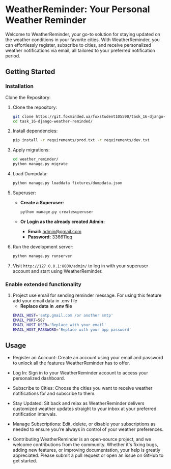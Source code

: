 # WeatherReminder: Your Personal Weather Reminder
Welcome to WeatherReminder, your go-to solution for staying updated on the weather conditions in your favorite cities. With WeatherReminder, you can effortlessly register, subscribe to cities, and receive personalized weather notifications via email, all tailored to your preferred notification period.


## Getting Started


### Installation
Clone the Repository:

1. Clone the repository:

    ```bash
    git clone https://git.foxminded.ua/foxstudent105590/task_16-django-weather-reminded.git
    cd task_16-django-weather-reminded/
    ```

2. Install dependencies:

    ```bash
    pip install -r requirements/prod.txt -r requirements/dev.txt

    ```

3. Apply migrations:

    ```bash
    cd weather_reminder/
    python manage.py migrate
    ```

4. Load Dumpdata:

    ```bash
    python manage.py loaddata fixtures/dumpdata.json
    ```

5. Superuser:

   - **Create a Superuser:**
     ```bash
     python manage.py createsuperuser
     ```

   - **Or Login as the already created Admin:**
     - **Email:** admin@gmail.com
     - **Password:** 336611qq

6. Run the development server:

    ```bash
    python manage.py runserver
    ```

7. Visit `http://127.0.0.1:8000/admin/` to log in with your superuser account and start using WeatherReminder.

### Enable extended functionality

1. Project use email for sending reminder message. For using this feature add your email data in .env file
    - **Replace data in .env file**
     ```bash
    EMAIL_HOST='smtp.gmail.com /or another smtp'
    EMAIL_PORT=587
    EMAIL_HOST_USER='Replace with your email'
    EMAIL_HOST_PASSWORD='Replace with your app password'    
    ```

## Usage

- Register an Account:
Create an account using your email and password to unlock all the features WeatherReminder has to offer.

- Log In:
Sign in to your WeatherReminder account to access your personalized dashboard.

- Subscribe to Cities:
Choose the cities you want to receive weather notifications for and subscribe to them.

- Stay Updated:
Sit back and relax as WeatherReminder delivers customized weather updates straight to your inbox at your preferred notification intervals.

- Manage Subscriptions:
Edit, delete, or disable your subscriptions as needed to ensure you're always in control of your weather preferences.

- Contributing
WeatherReminder is an open-source project, and we welcome contributions from the community. Whether it's fixing bugs, adding new features, or improving documentation, your help is greatly appreciated. Please submit a pull request or open an issue on GitHub to get started.
